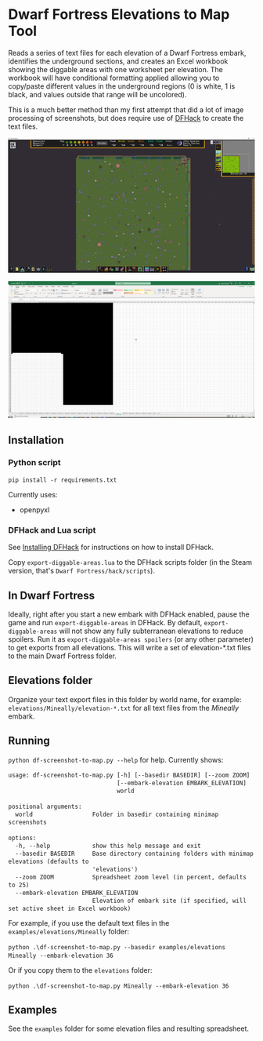 # Dwarf Fortress Elevations to Map Tool

Reads a series of text files for each elevation of a Dwarf Fortress embark,
identifies the underground sections,
and creates an Excel workbook showing the diggable areas with one worksheet per elevation.
The workbook will have conditional formatting applied allowing you to copy/paste different values in the underground regions
(0 is white, 1 is black, and values outside that range will be uncolored).

This is a much better method than my first attempt that did a lot of image processing of screenshots, but does require use of [DFHack](https://docs.dfhack.org/) to create the text files.

[![Original minimap](embark-elevation-df-thumbnail.png)](embark-elevation-df.png)

[![Corresponding worksheet from an Excel workbook](embark-elevation-excel-thumbnail.png)](embark-elevation-excel.png)

## Installation

### Python script

`pip install -r requirements.txt`

Currently uses:

- openpyxl

### DFHack and Lua script

See [Installing DFHack](https://docs.dfhack.org/en/stable/docs/Installing.html) for instructions on how to install DFHack.

Copy `export-diggable-areas.lua` to the DFHack scripts folder (in the Steam version, that's `Dwarf Fortress/hack/scripts`).

## In Dwarf Fortress

Ideally, right after you start a new embark with DFHack enabled,
pause the game and run `export-diggable-areas` in DFHack.
By default, `export-diggable-areas` will not show any fully subterranean elevations to reduce spoilers.
Run it as `export-diggable-areas spoilers` (or any other parameter) to get exports from all elevations.
This will write a set of elevation-*.txt files to the main Dwarf Fortress folder.

## Elevations folder

Organize your text export files in this folder by world name, for example: `elevations/Mineally/elevation-*.txt` for all text files from the *Mineally* embark.

## Running

`python df-screenshot-to-map.py --help` for help. Currently shows:

```
usage: df-screenshot-to-map.py [-h] [--basedir BASEDIR] [--zoom ZOOM]
                               [--embark-elevation EMBARK_ELEVATION]
                               world

positional arguments:
  world                 Folder in basedir containing minimap screenshots

options:
  -h, --help            show this help message and exit
  --basedir BASEDIR     Base directory containing folders with minimap elevations (defaults to
                        'elevations')
  --zoom ZOOM           Spreadsheet zoom level (in percent, defaults to 25)
  --embark-elevation EMBARK_ELEVATION
                        Elevation of embark site (if specified, will set active sheet in Excel workbook)
```

For example, if you use the default text files in the `examples/elevations/Mineally` folder:

`python .\df-screenshot-to-map.py --basedir examples/elevations Mineally --embark-elevation 36`

Or if you copy them to the `elevations` folder:

`python .\df-screenshot-to-map.py Mineally --embark-elevation 36`

## Examples

See the `examples` folder for some elevation files and resulting spreadsheet.
